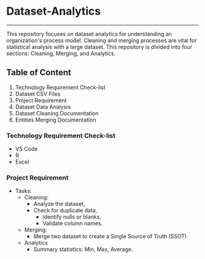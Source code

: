 # Dataset-Analytics
***
This repository focuses on dataset analytics for understanding an organization's process model. Cleaning and merging processes are vital for statistical analysis with a large dataset. This repository is divided into four sections: Cleaning, Merging, and Analytics.

## Table of Content 
1. Technology Requirement Check-list
2. Dataset CSV Files
3. Project Requirement
4. Dataset Data Analysis
5. Dataset Cleaning Documentation
6. Entities Merging Documentation
   

### Technology Requirement Check-list
- VS Code
- R
- Excel

### Project Requirement
- Tasks:
     - Cleaning:
       - Analyze the dataset, 
       - Check for duplicate data,
         - Identify nulls or blanks,
         - Validate column names.
   - Merging:
      - Merge two dataset to create a Single Source of Truth (SSOT)
   - Analytics
     - Summary statistics: Min, Max, Average.
